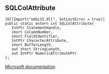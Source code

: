 ## SQLColAttribute

```
[DllImport("odbc32.dll", SetLastError = true)]
public static extern int SQLColAttribute(
   IntPtr StatementHandle,
   short ColumnNumber,
   short FieldIdentifier,
   IntPtr CharacterAttribute,
   short BufferLength,
   out short StringLength,
   out IntPtr NumericAttributePtr
);
```

[Microsoft documentation](https://docs.microsoft.com/en-us/sql/odbc/reference/syntax/sqlcolattribute-function)
